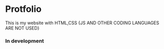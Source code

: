 # Protfolio
This is my website with HTML,CSS {JS AND OTHER CODING LANGUAGES ARE NOT USED} <h3>In development </h3>
